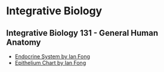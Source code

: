 # Integrative Biology

## Integrative Biology 131 - General Human Anatomy 
* [ Endocrine System by Ian Fong](./files/integrativebiology/ib131_ian_fong_endocrine_system.docx)
* [Epithelium Chart by Ian Fong](./files/integrativebiology/ib131_ian_fong_epithelium_chart.docx)
